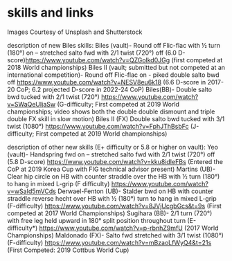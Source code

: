 # skills and links

Images Courtesy of Unsplash and Shutterstock

description of new Biles skills:
Biles (vault)- Round off Flic-flac with ½ turn (180°) on – stretched salto fwd with 2/1 twist (720°) off (6.0 D-score)https://www.youtube.com/watch?v=QZGolkd0JGg (first competed at 2018 World championships)
Biles II (vault; submitted but not competed at an international competition)- Round off Flic-flac on - piked double salto bwd off https://www.youtube.com/watch?v=NESV8eu6k18 (6.6 D-score in 2017-20 CoP; 6.2 projected D-score in 2022-24 CoP) 
Biles(BB)- Double salto bwd tucked with 2/1 twist (720°) https://www.youtube.com/watch?v=SWaQeUIjaSw (G-difficulty; First competed at 2019 World championships; video shows both the double double dismount and triple double FX skill in slow motion)
Biles II (FX) Double salto bwd tucked with 3/1 twist (1080°) https://www.youtube.com/watch?v=FphJThBsbFc (J-difficulty; First competed at 2019 World championships)

description of other new skills (E+ difficulty or 5.8 or higher on vault):
Yeo (vault)- Handspring fwd on – stretched salto fwd with 2/1 twist (720°) off (5.8 D-score) https://www.youtube.com/watch?v=kku8idIeFBs (Entered the CoP at 2019 Korea Cup with FIG technical advisor present)
Martins (UB)- Clear hip circle on HB with counter straddle over the HB with ½ turn (180°) to hang in mixed L-grip (F difficulty) https://www.youtube.com/watch?v=wSaId5mVCds
Derwael-Fenton (UB)- Stalder bwd on HB with counter straddle reverse hecht over HB with ½ (180°) turn to hang in mixed L-grip (F-difficulty) https://www.youtube.com/watch?v=8JVjUcgbGcs&t=9s (First competed at 2017 World Championships)
Sugihara (BB)- 2/1 turn (720°) with free leg held upward in 180° split position throughout turn (E-difficulty*) https://www.youtube.com/watch?v=p-rbnhZ9mfU (2017 World Championships)
Maldonado (FX)- Salto fwd stretched with 3/1 twist (1080°) (F-difficulty) https://www.youtube.com/watch?v=mBzaoLfWyQ4&t=21s (First Competed: 2019 Cottbus World Cup)
